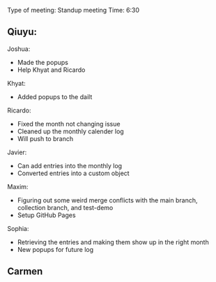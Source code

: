 Type of meeting: Standup meeting
Time: 6:30

Qiuyu:
-

Joshua:
- Made the popups
- Help Khyat and Ricardo

Khyat:
- Added popups to the dailt 

Ricardo:
- Fixed the month not changing issue
- Cleaned up the monthly calender log
- Will push to branch

Javier:
- Can add entries into the monthly log
- Converted entries into a custom object

Maxim:
- Figuring out some weird merge conflicts with the main branch, collection branch, and test-demo
- Setup GitHub Pages

Sophia:
- Retrieving the entries and making them show up in the right month
- New popups for future log

Carmen
-

